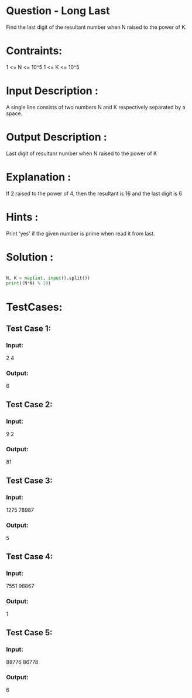 # Question - Long Last
Find the last digit of the resultant number when N raised to the power of K.

# Contraints:
1 <= N <= 10^5
1 <= K <= 10^5

# Input Description :
A single line consists of two numbers N and K respectively separated by a space.

# Output Description :
Last digit of resultanr number when N raised to the power of K

# Explanation :
If 2 raised to the power of 4, then the resultant is 16 and the last digit is 6

# Hints :
Print 'yes' if the given number is prime when read it from last.

# Solution :
```python

N, K = map(int, input().split())
print((N*K) % 10)

```

# TestCases:
## Test Case 1:
### Input:
2 4
### Output:
6


## Test Case 2:
### Input:
9 2
### Output:
81


## Test Case 3:
### Input:
1275 78987
### Output:
5


## Test Case 4:
### Input:
7551 98867
### Output:
1


## Test Case 5:
### Input:
88776 86778
### Output:
6
